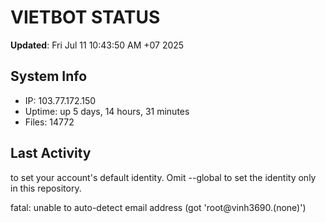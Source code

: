 # VIETBOT STATUS
**Updated**: Fri Jul 11 10:43:50 AM +07 2025

## System Info
- IP: 103.77.172.150
- Uptime: up 5 days, 14 hours, 31 minutes
- Files: 14772

## Last Activity

to set your account's default identity.
Omit --global to set the identity only in this repository.

fatal: unable to auto-detect email address (got 'root@vinh3690.(none)')
